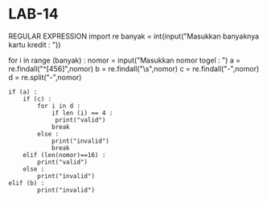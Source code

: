 # LAB-14
REGULAR EXPRESSION
import re
banyak = int(input("Masukkan banyaknya kartu kredit : "))

for i in range (banyak) :
    nomor = input("Masukkan nomor togel : ")
    a = re.findall("^[456]",nomor)
    b = re.findall("\s",nomor)
    c = re.findall("-",nomor)
    d = re.split("-",nomor)

    if (a) :
        if (c) :
            for i in d :
                if len (i) == 4 :
                 print("valid")
                break
            else :
                print("invalid")
                break
        elif (len(nomor)==16) :
            print("valid")
        else :
            print("invalid")
    elif (b) :
            print("invalid")
            
